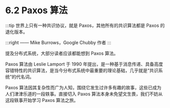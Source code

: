 # 6.2 Paxos 算法

:::tip <a/>
世界上只有一种共识协议，就是 Paxos，其他所有的共识算法都是 Paxos 的退化版本。

:::right
—— Mike Burrows，Google Chubby 作者
:::

提及分布式系统，大部分读者应该都能想到 Paxos 算法。

Paxos 算法由 Leslie Lamport 于 1990 年提出，是一种基于消息传递、具备高度容错特性的共识算法，是当今分布式系统中最重要的理论基础，几乎就是“共识系统”的代名词。

Paxos 算法因其复杂性而广为人知，围绕它发生过许多有趣的故事，这些已成为人们津津乐道的一段轶事。直接切入 Paxos 算法本身未免望文生畏，我们不妨从这段轶事开始学习 Paxos 算法之旅。

